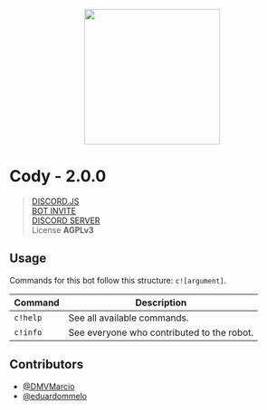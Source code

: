 <p align="center">
  <img src="https://cdn.discordapp.com/avatars/507292506942210048/1c30bebe60d9d88ee8819f0a9b70eb3d.png" width="240"/>
</p>

# Cody - 2.0.0
> [DISCORD.JS](https://discord.js.org) <br>
> [BOT INVITE](https://discordapp.com/oauth2/authorize?client_id=507292506942210048&scope=bot&permissions=2146958591) <br>
> [DISCORD SERVER](https://discord.gg/5Xt3uHF) <br>
> License **AGPLv3**

## Usage
Commands for this bot follow this structure: `c![argument]`.

| Command  | Description                             |
|----------|-----------------------------------------|
| `c!help` | See all available commands.             |
| `c!info` | See everyone who contributed to the robot. |

## Contributors

* [@DMVMarcio](https://github.com/DMVMarcio)
* [@eduardommelo](https://github.com/eduardommelo)